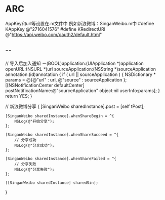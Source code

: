 # ARC
 AppKey和url等设置在.m文件中  例如新浪微博：SinganWeibo.m中
 #define KAppKey @"2716041576"
 #define KRedirectURI @"https://api.weibo.com/oauth2/default.html"


## --
// 导入后加入通知
－(BOOL)application:(UIApplication *)application openURL:(NSURL *)url sourceApplication:(NSString *)sourceApplication annotation:(id)annotation
{
	if ( url || sourceApplication )
	{
		NSDictionary * params = @{@"url" : url,
								  @"source" : sourceApplication
								 };
		[[NSNotificationCenter defaultCenter] postNotificationName:@"sourceApplication" object:nil userInfo:params];
	}
	return YES;
}


// 新浪微博分享
{
	[SinganWeibo sharedInstance].post = [self tPost];

	[SinganWeibo sharedInstance].whenShareBegin = ^{
		NSLog(@"开始分享");
	};

	[SinganWeibo sharedInstance].whenShareSucceed = ^{
		// 分享成功
		NSLog(@"分享成功");
	};

	[SinganWeibo sharedInstance].whenShareFailed = ^{
		// 分享失败
		NSLog(@"分享失败");
	};

	[[SinganWeibo sharedInstance] sharedSin];
}
